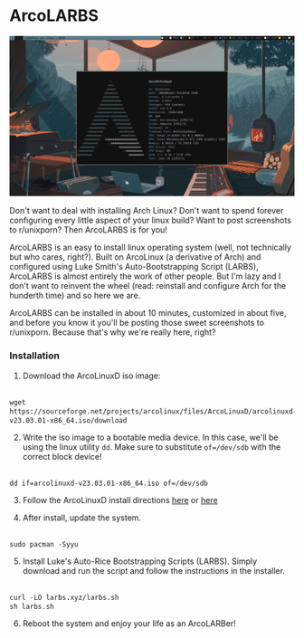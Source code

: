 # ArcoLARBS

![A beautiful ArcoLARB screenshot](img/pic-full-230315-0834-54.png)

Don't want to deal with installing Arch Linux? Don't want to spend forever configuring every little aspect of your linux build? Want to post screenshots to r/unixporn? Then ArcoLARBS is for you! 

ArcoLARBS is an easy to install linux operating system (well, not technically but who cares, right?). Built on ArcoLinux (a derivative of Arch) and configured using Luke Smith's Auto-Bootstrapping Script (LARBS), ArcoLARBS is almost entirely the work of other people. But I'm lazy and I don't want to reinvent the wheel (read: reinstall and configure Arch for the hunderth time) and so here we are.

ArcoLARBS can be installed in about 10 minutes, customized in about five, and before you know it you'll be posting those sweet screenshots to r/unixporn. Because that's why we're really here, right?

### Installation

1. Download the ArcoLinuxD iso image:

```

wget https://sourceforge.net/projects/arcolinux/files/ArcoLinuxD/arcolinuxd-v23.03.01-x86_64.iso/download

```


2. Write the iso image to a bootable media device. In this case, we'll be using the linux utility `dd`. Make sure to substitute `of=/dev/sdb` with the correct block device! 

```
 
dd if=arcolinuxd-v23.03.01-x86_64.iso of=/dev/sdb

```


3. Follow the ArcoLinuxD install directions [here](https://www.arcolinuxd.com/installation/) or [here](https://www.youtube.com/watch?v=B6TpyG2tIV0)


4. After install, update the system.

```

sudo pacman -Syyu

```


5. Install Luke's Auto-Rice Bootstrapping Scripts (LARBS). Simply download and run the script and follow the instructions in the installer.

```

curl -LO larbs.xyz/larbs.sh
sh larbs.sh

```


6. Reboot the system and enjoy your life as an ArcoLARBer!





 

 
